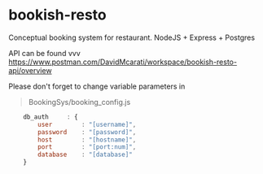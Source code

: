 # bookish-resto
Conceptual booking system for restaurant. NodeJS + Express + Postgres

API can be found vvv
https://www.postman.com/DavidMcarati/workspace/bookish-resto-api/overview

Please don't forget to change variable parameters in

>BookingSys/booking_config.js

```javascript
    db_auth     : {
        user        : "[username]",
        password    : "[password]",
        host        : "[hostname]",
        port        : "[port:num]",
        database    : "[database]"
    }
```